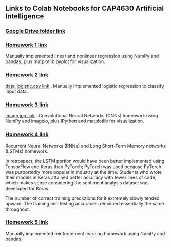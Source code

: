 ## Links to Colab Notebooks for CAP4630 Artificial Intelligence


### [Google Drive folder link](https://drive.google.com/drive/folders/1DA-ITQ4BtMI5NApqo9d0beGE8BDCa2MA?usp=sharing)


### [Homework 1 link](https://colab.research.google.com/drive/1sOHjuTwXhJ_-VHsUizU24FbzL405mYag?usp=drive_link)

Manually implemented linear and nonlinear regression using NumPy and pandas, plus matplotlib.pyplot for visualization.



### [Homework 2 link](https://colab.research.google.com/drive/1S_xNPaS8cZSMCFLIGtvTLg4GsLbw0YLk?usp=drive_link)

[data_logistic.csv link](https://drive.google.com/file/d/1-T30GLiRXKKtsG99oEtLtwlCUZ4hMRmI/view?usp=drive_link) . Manually implemented logistic regression to classify input data.


### [Homework 3 link](https://colab.research.google.com/drive/1DtJby20hURTEG0uUcGXPuFWkzIabRdA4?usp=sharing)

[image.jpg link](https://drive.google.com/file/d/1-2ZOvXHggQX0x3MxPK_glKNQ0l0LipYY/view?usp=sharing) . Convolutional Neural Networks (CNNs) homework using NumPy and imageio, plus IPython and matplotlib for visualization.


### [Homework 4 link](https://colab.research.google.com/drive/19S4U-EFwZDmhx8JmpWgrHubtDycku2Ju?usp=sharing)

Recurrent Neural Networks (RNNs) and Long Short-Term Memory networks (LSTMs) homework. 

In retrospect, the LSTM portion would have been better implemented using TensorFlow and Keras than PyTorch; PyTorch was used because PyTorch was purportedly more popular in industry at the time. Students who wrote their models in Keras attained better accuracy with fewer lines of code, which makes sense considering the sentiment analysis dataset was developed for Keras.

The number of correct training predictions for it extremely slowly tended upward. The training and testing accuracies remained essentially the same throughout.


### [Homework 5 link](https://colab.research.google.com/drive/1YpBxH19Hjxm2HpUIh2YLiONymPn7dJcV?usp=sharing)

Manually implemented reinforcement learning homework using NumPy and pandas.
